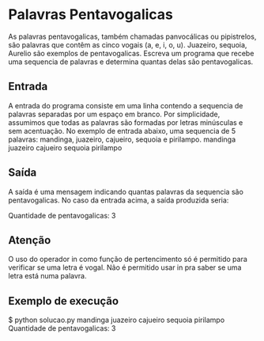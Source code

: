 # Palavras Pentavogalicas
As palavras pentavogalicas, também chamadas panvocálicas ou pipistrelos, são palavras que contêm as cinco vogais (a, e, i, o, u). Juazeiro, sequoia, Aurelio são exemplos de pentavogalicas.
Escreva um programa que recebe uma sequencia de palavras e determina quantas delas são pentavogalicas.
## Entrada
A entrada do programa consiste em uma linha contendo a sequencia de palavras separadas por um espaço em branco. Por simplicidade, assumimos que todas as palavras são formadas por letras minúsculas e sem acentuação. No exemplo de entrada abaixo, uma sequencia de 5 palavras: mandinga, juazeiro, cajueiro, sequoia e pirilampo.
mandinga juazeiro cajueiro sequoia pirilampo

## Saída
A saída é uma mensagem indicando quantas palavras da sequencia são pentavogalicas. No caso da entrada acima, a saída produzida seria:

Quantidade de pentavogalicas: 3

## Atenção
O uso do operador in como função de pertencimento só é permitido para verificar se uma letra é vogal. Não é permitido usar in pra saber se uma letra está numa palavra.

## Exemplo de execução

$ python solucao.py
mandinga juazeiro cajueiro sequoia pirilampo
Quantidade de pentavogalicas: 3



